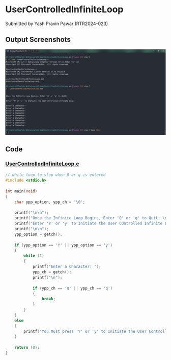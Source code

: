 # UserControlledInfiniteLoop

Submitted by Yash Pravin Pawar (RTR2024-023)

## Output Screenshots
![output.png](./02-Screenshots/output.png)

## Code
### [UserControlledInfiniteLoop.c](./01-Code/UserControlledInfiniteLoop.c)
```c
// while loop to stop when Q or q is entered
#include <stdio.h>

int main(void)
{
    char ypp_option, ypp_ch = '\0';

    printf("\n\n");
    printf("Once the Infinite Loop Begins, Enter 'Q' or 'q' to Quit: \n\n");
    printf("Enter 'Y' or 'y' to Initiate the User COntrolled Infinite Loop: ");
    printf("\n\n");
    ypp_option = getch();

    if (ypp_option == 'Y' || ypp_option == 'y')
    {
        while (1)
        {
            printf("Enter a Character: ");
            ypp_ch = getch();
            printf("\n");

            if (ypp_ch == 'Q' || ypp_ch == 'q')
            {
                break;
            }
        }
    }
    else
    {
        printf("You Must press 'Y' or 'y' to Initiate the User Controlled Infinite Loop... Please Try Again\n\n");
    }

    return (0);
}
```
